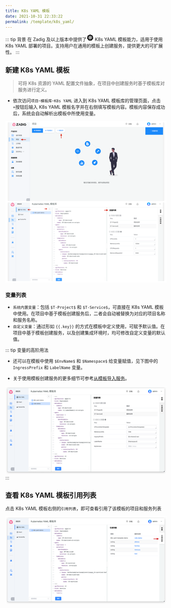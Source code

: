 ```yaml
---
title: K8s YAML 模板
date: 2021-10-31 22:33:22
permalink: /template/k8s_yaml/
---
```


::: tip 背景
在 Zadig <Badge text="v1.6.0"/> 及以上版本中提供了<img style="width:22px; height:22px" src="./_images/k8s.svg"></img> K8s YAML 模板能力，适用于使用 K8s YAML 部署的项目。支持用户在通用的模板上创建服务，提供更大的可扩展性。
:::

## 新建 K8s YAML 模板

> 可将 K8s 资源的 YAML 配置文件抽象，在项目中创建服务时基于模板库对服务进行定义。

- 依次访问`项目`-`模板库`-`K8s YAML` 进入到 K8s YAML 模板库的管理页面，点击`+`按钮后输入 K8s YAML 模板名字并在右侧填写模板内容。模板内容保存成功后，系统会自动解析出模板中所使用变量。

![创建 K8s YAML 模板](./_images/create_k8s_yaml_template.png)

### 变量列表

- `系统内置变量`：包括 `$T-Project$` 和 `$T-Service$`，可直接在 K8s YAML 模板中使用。在项目中基于模板创建服务后，二者会自动被替换为对应的项目名称和服务名称。
- `自定义变量`：通过形如 <span v-pre>`{{.key}}`</span> 的方式在模板中定义使用，可赋予默认值。在项目中基于模板创建服务，以及创建集成环境时，均可修改自定义变量的默认值。

::: tip 变量的高阶用法
- 还可以在模板中使用 `$EnvName$` 和 `$Namespace$` 给变量赋值，见下图中的 `IngressPrefix` 和 `LabelName` 变量。

- 关于使用模板创建服务的更多细节可参考[从模板导入服务](/project/service/#新增服务)。

![K8s YAML 模板变量的高阶用法](./_images/furtuer_usage_of_variables_in_k8s_yaml_template.png)
:::

## 查看 K8s YAML 模板引用列表

点击 K8s YAML 模板右侧的`引用列表`，即可查看引用了该模板的项目和服务列表

![查看 K8s YAML 模板引用列表](./_images/show_k8s_yaml_template_ref.png)
